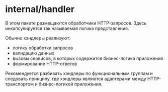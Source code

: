 # internal/handler

В этом пакете размещаются обработчики HTTP-запросов. Здесь инкапсулируется так называемая логика представления.

Обычно хэндлеры реализуют:
- логику обработки запросов
- валидацию данных
- вызовы сервисов, в которых содержится бизнес-логика приложения
- формирование HTTP-ответов

Рекомендуется разбивать хэндлеры по функциональным группам и следовать принципу, где хэндлеры являются адаптерами между HTTP-транспортом и бизнес-логикой приложения.
